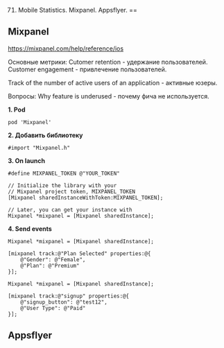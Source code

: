 71. Mobile Statistics. Mixpanel. Appsflyer.
==

## Mixpanel

https://mixpanel.com/help/reference/ios

Основные метрики:
Cutomer retention - удержание пользователей.
Customer engagement - привлечение пользователей.

Track of the number of active users of an application - активные юзеры.

Вопросы:
Why feature is underused - почему фича не используется.


__1. Pod__
```
pod 'Mixpanel'
```

__2. Добавить библиотеку__
```
#import "Mixpanel.h"
```

__3. On launch__
```
#define MIXPANEL_TOKEN @"YOUR_TOKEN"

// Initialize the library with your
// Mixpanel project token, MIXPANEL_TOKEN
[Mixpanel sharedInstanceWithToken:MIXPANEL_TOKEN];

// Later, you can get your instance with
Mixpanel *mixpanel = [Mixpanel sharedInstance];
```


__4. Send events__
```objc
Mixpanel *mixpanel = [Mixpanel sharedInstance];

[mixpanel track:@"Plan Selected" properties:@{
    @"Gender": @"Female",
    @"Plan": @"Premium"
}];
```

```objc
Mixpanel *mixpanel = [Mixpanel sharedInstance];

[mixpanel track:@"signup" properties:@{
    @"signup_button": @"test12",
    @"User Type": @"Paid"
}];
```




## Appsflyer




